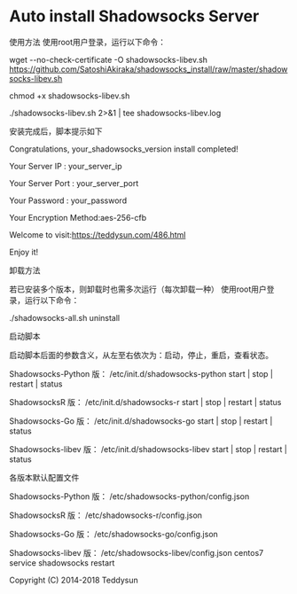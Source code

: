 # Auto install Shadowsocks Server

使用方法
使用root用户登录，运行以下命令：

wget --no-check-certificate -O shadowsocks-libev.sh https://github.com/SatoshiAkiraka/shadowsocks_install/raw/master/shadowsocks-libev.sh

chmod +x shadowsocks-libev.sh

./shadowsocks-libev.sh 2>&1 | tee shadowsocks-libev.log




安装完成后，脚本提示如下

Congratulations, your_shadowsocks_version install completed!

Your Server IP        :
your_server_ip

Your Server Port      :
your_server_port

Your Password         :
your_password

Your Encryption Method:aes-256-cfb


Welcome to visit:https://teddysun.com/486.html

Enjoy it!



卸载方法

若已安装多个版本，则卸载时也需多次运行（每次卸载一种）
使用root用户登录，运行以下命令：

./shadowsocks-all.sh uninstall



启动脚本

启动脚本后面的参数含义，从左至右依次为：启动，停止，重启，查看状态。

Shadowsocks-Python 版：
/etc/init.d/shadowsocks-python start | stop | restart | status

ShadowsocksR 版：
/etc/init.d/shadowsocks-r start | stop | restart | status

Shadowsocks-Go 版：
/etc/init.d/shadowsocks-go start | stop | restart | status

Shadowsocks-libev 版：
/etc/init.d/shadowsocks-libev start | stop | restart | status



各版本默认配置文件

Shadowsocks-Python 版：
/etc/shadowsocks-python/config.json

ShadowsocksR 版：
/etc/shadowsocks-r/config.json

Shadowsocks-Go 版：
/etc/shadowsocks-go/config.json

Shadowsocks-libev 版：
/etc/shadowsocks-libev/config.json     centos7 service shadowsocks restart





Copyright (C) 2014-2018 Teddysun

